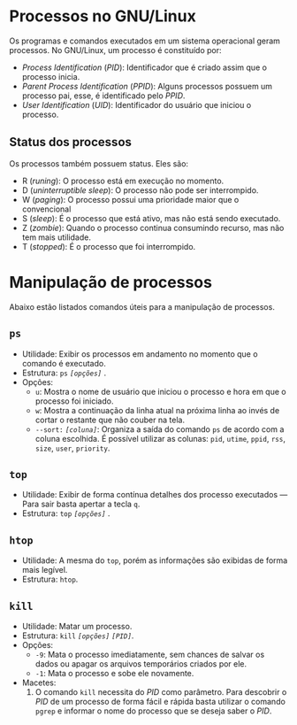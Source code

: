 # Processos no GNU/Linux

Os programas e comandos executados em um sistema operacional geram processos. No GNU/Linux, um processo é constituído por:

 - *Process Identification* (*PID*): Identificador que é criado assim que o processo inicia.
 - *Parent Process Identification* (*PPID*): Alguns processos possuem um processo pai, esse, é identificado pelo *PPID*.
 - *User Identification* (*UID*): Identificador do usuário que iniciou o processo.
 
## Status dos processos
 
Os processos também possuem status. Eles são:

- R (*runing*): O processo está em execução no momento.
- D (*uninterruptible sleep*): O processo não pode ser interrompido.
- W (*paging*): O processo possui uma prioridade maior que o convencional
- S (*sleep*): É o processo que está ativo, mas não está sendo executado.
- Z (*zombie*): Quando o processo continua consumindo recurso, mas não tem mais utilidade.
- T (*stopped*): É o processo que foi interrompido.

# Manipulação de processos

Abaixo estão listados comandos úteis para a manipulação de processos.

## `ps`

- Utilidade: Exibir os processos em andamento no momento que o comando é executado.
- Estrutura: `ps` *`[opções]`* .
- Opções:
	- `u`: Mostra o nome de usuário que iniciou o processo e hora em que o processo foi iniciado.
	- `w`: Mostra a continuação da linha atual na próxima linha ao invés de cortar o restante que não couber na tela.
	- `--sort:` *`[coluna]`*:  Organiza a saída do comando `ps` de acordo com a coluna escolhida. É possível utilizar as colunas: `pid`, `utime`, `ppid`, `rss`, `size`, `user`, `priority`.

##  `top`

- Utilidade: Exibir de forma contínua detalhes dos processo executados — Para sair basta apertar a tecla `q`.
- Estrutura: `top` *`[opções]`* .

## `htop`

- Utilidade: A mesma do `top`, porém as informações são exibidas de forma mais legível.
- Estrutura: `htop`.

## `kill`

- Utilidade: Matar um processo.
- Estrutura: `kill` *`[opções]`* *`[PID]`*.
- Opções:
	- `-9`: Mata o processo imediatamente, sem chances de salvar os dados ou apagar os arquivos temporários criados por ele. 
	- `-1`: Mata o processo e sobe ele novamente.
- Macetes: 
	1. O comando `kill` necessita do *PID* como parâmetro. Para descobrir o *PID* de um processo de forma fácil e rápida basta utilizar o comando `pgrep` e informar o nome do processo que se deseja saber o *PID*.

